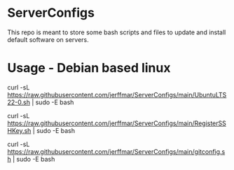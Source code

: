 # ServerConfigs
This repo is meant to store some bash scripts and files to update and install default software on servers.

# Usage - Debian based linux

curl -sL https://raw.githubusercontent.com/jerffmar/ServerConfigs/main/UbuntuLTS22-0.sh | sudo -E bash

curl -sL https://raw.githubusercontent.com/jerffmar/ServerConfigs/main/RegisterSSHKey.sh | sudo -E bash

curl -sL https://raw.githubusercontent.com/jerffmar/ServerConfigs/main/gitconfig.sh | sudo -E bash
